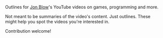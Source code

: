 Outlines for [Jon Blow](http://twitter.com/jonathan_blow/)'s YouTube videos on games, programming and more.

Not meant to be summaries of the video's content. Just outlines. These might help you spot the videos you're interested in.

Contribution welcome!

